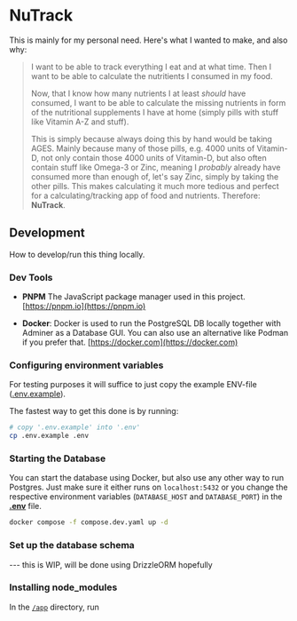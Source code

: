 # NuTrack

This is mainly for my personal need. Here's what I wanted to make, and also why:

> I want to be able to track everything I eat and at what time. Then I want to be able to calculate the nutritients I consumed in my food.
>
> Now, that I know how many nutrients I at least _should_ have consumed, I want to be able to calculate the missing nutrients in form of the nutritional supplements I have at home (simply pills with stuff like Vitamin A-Z and stuff).
>
> This is simply because always doing this by hand would be taking AGES. Mainly because many of those pills, e.g. 4000 units of Vitamin-D, not only contain those 4000 units of Vitamin-D, but also often contain stuff like Omega-3 or Zinc, meaning I _probably_ already have consumed more than enough of, let's say Zinc, simply by taking the other pills. This makes calculating it much more tedious and perfect for a calculating/tracking app of food and nutrients. Therefore: **NuTrack**.

## Development

How to develop/run this thing locally.

### Dev Tools

- **PNPM**
    The JavaScript package manager used in this project.
    [https://pnpm.io](https://pnpm.io)

- **Docker**:
    Docker is used to run the PostgreSQL DB locally together with Adminer as a Database GUI.
    You can also use an alternative like Podman if you prefer that.
    [https://docker.com](https://docker.com)

### Configuring environment variables

For testing purposes it will suffice to just copy the example ENV-file ([.env.example](.env.example)).

The fastest way to get this done is by running:

```sh
# copy '.env.example' into '.env'
cp .env.example .env
```

### Starting the Database

You can start the database using Docker, but also use any other way to run Postgres. Just make sure it either runs on `localhost:5432` or you change the respective environment variables (`DATABASE_HOST` and `DATABASE_PORT`) in the [**.env**](.env) file.

```sh
docker compose -f compose.dev.yaml up -d
```

### Set up the database schema

--- this is WIP, will be done using DrizzleORM hopefully

### Installing node_modules

In the [`/app`](/app) directory, run
